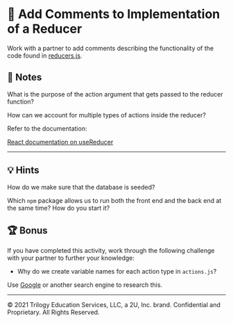 # 📐 Add Comments to Implementation of a Reducer

Work with a partner to add comments describing the functionality of the code found in [reducers.js](.Unsolved/client/src/utils/reducers.js).

## 📝 Notes

What is the purpose of the action argument that gets passed to the reducer function?

How can we account for multiple types of actions inside the reducer?

Refer to the documentation:

[React documentation on useReducer](https://reactjs.org/docs/Hooks-reference.html#usereducer)

---

## 💡 Hints

How do we make sure that the database is seeded?

Which `npm` package allows us to run both the front end and the back end at the same time? How do you start it?

## 🏆 Bonus

If you have completed this activity, work through the following challenge with your partner to further your knowledge:

- Why do we create variable names for each action type in `actions.js`?

Use [Google](https://www.google.com) or another search engine to research this.

---

© 2021 Trilogy Education Services, LLC, a 2U, Inc. brand. Confidential and Proprietary. All Rights Reserved.
